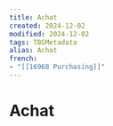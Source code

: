 ```yaml
---
title: Achat
created: 2024-12-02
modified: 2024-12-02
tags: TBSMetadata
alias: Achat
french:
- "[[16968 Purchasing]]"
---
```

# Achat
